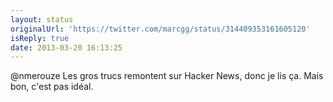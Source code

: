 ```yaml
---
layout: status
originalUrl: 'https://twitter.com/marcgg/status/314409353161605120'
isReply: true
date: 2013-03-20 16:13:25
---
```


@nmerouze Les gros trucs remontent sur Hacker News, donc je lis ça. Mais bon, c'est pas idéal.
